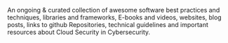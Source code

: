 An ongoing & curated collection of awesome software best practices and techniques, libraries and frameworks, E-books and videos, websites, blog posts, links to github Repositories, technical guidelines and important resources about Cloud Security in Cybersecurity.
